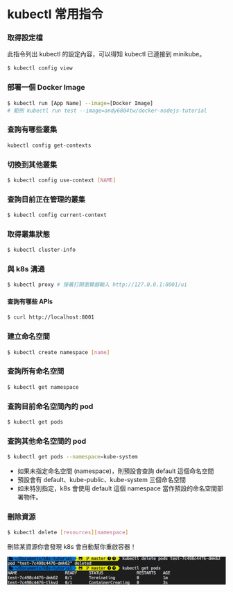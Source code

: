 # kubectl 常用指令

### 取得設定檔
此指令列出 kubectl 的設定內容，可以得知 kubectl 已連接到 minikube。
```bash
$ kubectl config view
```

### 部署一個 Docker Image
```bash
$ kubectl run [App Name] --image=[Docker Image]  
# 範例 kubectl run test --image=andy6804tw/docker-nodejs-tutorial
```

### 查詢有哪些叢集

```bash
kubectl config get-contexts
```

### 切換到其他叢集

```bash
$ kubectl config use-context [NAME]
```

### 查詢目前正在管理的叢集

```bash
$ kubectl config current-context
```

### 取得叢集狀態

```bash
$ kubectl cluster-info
```

### 與 k8s 溝通

```bash
$ kubectl proxy # 接著打開瀏覽器輸入 http://127.0.0.1:8001/ui
```

#### 查詢有哪些 APIs 
```bash
$ curl http://localhost:8001
```

### 建立命名空間
```bash
$ kubectl create namespace [name]
```

### 查詢所有命名空間
```bash
$ kubectl get namespace
```

### 查詢目前命名空間內的 pod
```bash
$ kubectl get pods
```

### 查詢其他命名空間的 pod
```bash
$ kubectl get pods --namespace=kube-system
```

- 如果未指定命名空間 (namespace)，則預設會查詢 default 這個命名空間
- 預設會有 default、kube-public、kube-system 三個命名空間
- 如未特別指定，k8s 會使用 default 這個 namespace 當作預設的命名空間部署物件。

### 刪除資源
```bash
$ kubectl delete [resources][namespace]
```
刪除某資源你會發現 k8s 會自動幫你重啟容器！

<img src="./images/part3/img01.png">
